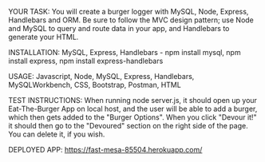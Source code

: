 YOUR TASK: 
You will create a burger logger with MySQL, Node, Express, Handlebars and ORM. Be sure to follow the MVC design pattern; use Node and MySQL to query and route data in your app, and Handlebars to generate your HTML.

INSTALLATION: 
MySQL, Express, Handlebars - npm install mysql, npm install express, npm install express-handlebars

USAGE: 
Javascript, Node, MySQL, Express, Handlebars, MySQLWorkbench, CSS, Bootstrap, Postman, HTML 

TEST INSTRUCTIONS: 
When running node server.js, it should open up your Eat-The-Burger App on local host, and the user will be able to add a burger, which then gets added to the "Burger Options". When you click "Devour it!" it should then go to the "Devoured" section on the right side of the page. You can delete it, if you wish. 

DEPLOYED APP:
https://fast-mesa-85504.herokuapp.com/
